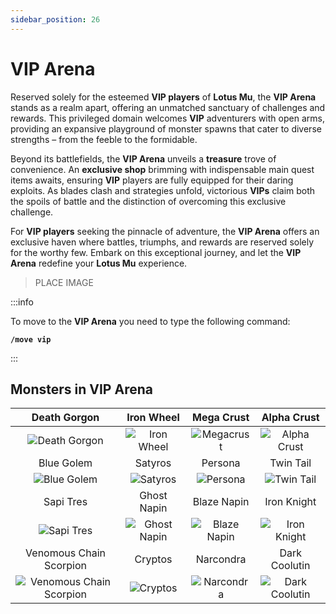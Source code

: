 ```yaml
---
sidebar_position: 26
---
```


# VIP Arena

Reserved solely for the esteemed **VIP players** of **Lotus Mu**, the **VIP Arena** stands as a realm apart, offering an unmatched sanctuary of challenges and rewards. This privileged domain welcomes **VIP** adventurers with open arms, providing an expansive playground of monster spawns that cater to diverse strengths – from the feeble to the formidable.

Beyond its battlefields, the **VIP Arena** unveils a **treasure** trove of convenience. An **exclusive shop** brimming with indispensable main quest items awaits, ensuring **VIP** players are fully equipped for their daring exploits. As blades clash and strategies unfold, victorious **VIPs** claim both the spoils of battle and the distinction of overcoming this exclusive challenge.

For **VIP players** seeking the pinnacle of adventure, the **VIP Arena** offers an exclusive haven where battles, triumphs, and rewards are reserved solely for the worthy few. Embark on this exceptional journey, and let the **VIP Arena** redefine your **Lotus Mu** experience.

> PLACE IMAGE

:::info

To move to the **VIP Arena** you need to type the following command:

**`/move vip`**

:::

## Monsters in VIP Arena

|                                 Death Gorgon                                  |                          Iron Wheel                          |                          Mega Crust                          |                        Alpha Crust                         |
| :---------------------------------------------------------------------------: | :----------------------------------------------------------: | :----------------------------------------------------------: | :--------------------------------------------------------: |
|           ![Death Gorgon](/img/monsters/losttower/death-gorgon.jpg)           |      ![Iron Wheel](/img/monsters/tarkan/iron-wheel.jpg)      |      ![Megacrust](/img/monsters/icarus/mega-crust.jpg)       |    ![Alpha Crust](/img/monsters/icarus/alpha-crust.jpg)    |
|                                  Blue Golem                                   |                           Satyros                            |                           Persona                            |                         Twin Tail                          |
|               ![Blue Golem](/img/monsters/aida/blue-golem.jpg)                |        ![Satyros](/img/monsters/kanturu/satyros.jpg)         |        ![Persona](/img/monsters/kanturu/persona.jpg)         |     ![Twin Tail](/img/monsters/kanturu/twin-tale.jpg)      |
|                                   Sapi Tres                                   |                         Ghost Napin                          |                         Blaze Napin                          |                        Iron Knight                         |
|           ![Sapi Tres](/img/monsters/swamp-of-peace/sapi-tres.jpg)            | ![Ghost Napin](/img/monsters/swamp-of-peace/ghost-napin.jpg) | ![Blaze Napin](/img/monsters/swamp-of-peace/blaze-napin.jpg) |   ![Iron Knight](/img/monsters/la-cleon/iron-knight.jpg)   |
|                            Venomous Chain Scorpion                            |                           Cryptos                            |                          Narcondra                           |                       Dark Coolutin                        |
| ![Venomous Chain Scorpion](/img/monsters/karutan/venomous-chain-scorpion.jpg) |         ![Cryptos](/img/monsters/karutan/crypos.jpg)         |      ![Narcondra](/img/monsters/karutan/narcondra.jpg)       | ![Dark Coolutin](/img/monsters/la-cleon/dark-coolutin.jpg) |


